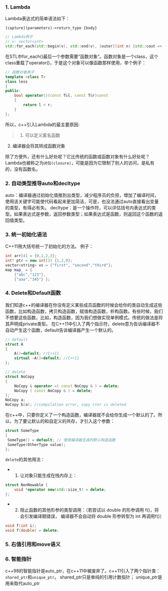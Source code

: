 ### 1. Lambda

Lambda表达式的简单语法如下：

```[capture](parameters)->return_type {body}```

```c++
// Lambda例子
// v: vector<int>
std::for_each(std::begin(v), std::end(v), [outer](int n) {std::cout << outer+n << std::endl;});
```
在STL中for_each()最后一个参数需要“函数对象”。函数对象是一个class，这个class重载了operator()，于是这个对象可以像函数那样使用，举个例子：
```c++
// 函数对象例子
template <class T>
class less
{
public:
    bool operator()(const T&l, const T&r)const
    {
        return l < r;
    }
};
```

所以，c++引入Lambda的最主要原因:
> 1. 可以定义匿名函数
  2. 编译器会将其转成函数对象

除了方便外，还有什么好处呢？它比传统的函数或函数对象有什么好处呢？Lambda也被称之为`闭包(closure)`，可能是因为它限制了别人的访问，是私有的，没有函数名。

### 2. 自动类型推导auto和decltype

auto：编译器通过初始化值推到出类型，减少程序员的负担，增加了编译时间，使用该关键字可能使代码看起来更加简洁，可是，也没法通过auto直接看出变量的类型，有得必有失。
decltype：是一个操作符，可以评估括号内表达式的类型。如果表达式是参数，返回参数类型；如果表达式是函数，则返回这个函数的返回值类型。

### 3. 统一初始化语法

C++11用大括号统一了初始化的方法。
例子：
```c++
int arr[4] = {0,1,2,3};
int* ptr = new int[3] {1,2,0};
vector<string> vs = {"first", "second","third"};
map map_ = {
	{"abc","123"},
	{"aaa","345"} };
```

### 4. Delete和Default函数

我们知道c++的编译器在你没有定义某些成员函数的时候会给你的类自动生成这些函数，比如构造函数，拷贝构造函数，赋值构造函数，析构函数。有些时候，我们不想要这些函数，比如，构造函数，因为我们想做实现单例模式。传统的做法是将其声明成private类型。
在C++11中引入了两个指示符，delete意为告诉编译器不自动产生这个函数，default告诉编译器产生一个默认的。
```c++
// default
struct A
{
    A()=default; //C++11
    virtual ~A()=default; //C++11
};

```

```c++
// delete
struct NoCopy
{
    NoCopy & operator =( const NoCopy & ) = delete;
    NoCopy ( const NoCopy & ) = delete;
};
NoCopy a;
NoCopy b(a); //compilation error, copy ctor is deleted
```

在c++中，只要你定义了一个构造函数，编译器就不会给你生成一个默认的了。所以，为了要让默认的和自定义的共存，才引入这个参数：
```c++
struct SomeType
{
 SomeType() = default; // 使用编译器生成的默认构造函数
 SomeType(OtherType value);
};
```
`delete`的其他用法：
* 1. 让对象只能生成在栈内存上：
```c++
struct NonNewable {
    void *operator new(std::size_t) = delete;
};
```
* 2. 阻止函数的其他形参的类型调用：（若尝试以 double 的形参调用 f()，将会引发编译期错误， 编译器不会自动将 double 形参转型为 int 再调用f()）
```c++
void f(int i);
void f(double) = delete;
```

### 5. 右值引用和move语义


### 6. 智能指针
c++98的智能指针是auto_ptr，在c++11中被废弃了。c++11引入了两个指针类：`shared_ptr`和`unique_ptr`。
shared_ptr只是单纯的引用计数指针；
unique_ptr是用来取代auto_ptr
